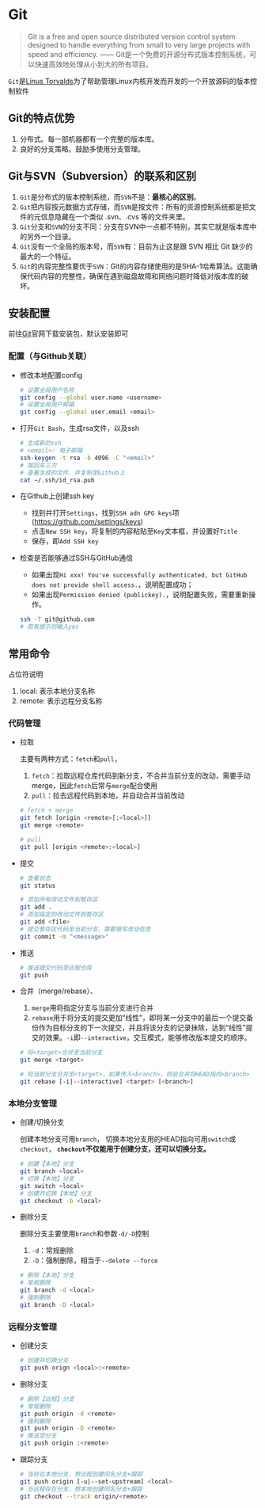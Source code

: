 # Git

> Git is a free and open source distributed version control system designed to handle everything from small to very large projects with speed and efficiency. —— Git是一个免费的开源分布式版本控制系统，可以快速高效地处理从小到大的所有项目。

`Git`是[Linus Torvalds](https://baike.baidu.com/item/林纳斯·本纳第克特·托瓦兹/1034429)为了帮助管理Linux内核开发而开发的一个开放源码的版本控制软件

## Git的特点优势

1. 分布式。每一部机器都有一个完整的版本库。
2. 良好的分支策略。鼓励多使用分支管理。

## Git与SVN（Subversion）的联系和区别

1. `Git`是分布式的版本控制系统，而`SVN`不是：**最核心的区别**。
2. `Git`把内容按元数据方式存储，而`SVN`是按文件：所有的资源控制系统都是把文件的元信息隐藏在一个类似 .svn、.cvs 等的文件夹里。
3. `Git`分支和`SVN`的分支不同：分支在SVN中一点都不特别，其实它就是版本库中的另外一个目录。
4. `Git`没有一个全局的版本号，而`SVN`有：目前为止这是跟 SVN 相比 Git 缺少的最大的一个特征。
5. `Git`的内容完整性要优于`SVN`：Git的内容存储使用的是SHA-1哈希算法。这能确保代码内容的完整性，确保在遇到磁盘故障和网络问题时降低对版本库的破坏。

## 安装配置

前往[Git](https://git-scm.com/)官网下载安装包，默认安装即可

### 配置（与Github关联）

- 修改本地配置config

  ```sh
  # 设置全局用户名称
  git config --global user.name <username>
  # 设置全局用户邮箱
  git config --global user.email <email>
  ```

- 打开`Git Bash`，生成rsa文件，以及ssh

  ```sh
  # 生成新的ssh
  # <email>: 电子邮箱
  ssh-keygen -t rsa -b 4096 -C "<email>"
  # 按回车三次
  # 查看生成的文件，并复制至Github上
  cat ~/.ssh/id_rsa.pub
  ```

- 在Github上创建ssh key
  - 找到并打开`Settings`，找到`SSH adn GPG keys`项(https://github.com/settings/keys)
  - 点击`New SSH key`，将复制的内容粘贴至`Key`文本框，并设置好`Title`
  - 保存，即`Add SSH key`

- 检查是否能够通过SSH与GitHub通信
  - 如果出现`Hi xxx! You've successfully authenticated, but GitHub does not provide shell access.`，说明配置成功；
  - 如果出现`Permission denied (publickey).`，说明配置失败，需要重新操作。

  ```sh
  ssh -T git@github.com
  # 若有提示则输入yes
  ```

## 常用命令

  占位符说明
  
  1. local: 表示本地分支名称
  2. remote: 表示远程分支名称

### 代码管理

- 拉取
  
  主要有两种方式：`fetch`和`pull`，
  
  1. `fetch`：拉取远程仓库代码到新分支，不合并当前分支的改动，需要手动merge，因此`fetch`后常与`merge`配合使用
  2. `pull`：拉去远程代码到本地，并自动合并当前改动
  
  ```sh
  # fetch + merge
  git fetch [origin <remote>[:<local>]]
  git merge <remote>

  # pull
  git pull [origin <remote>:<local>]
  ```

- 提交

  ```sh
  # 查看状态
  git status

  # 添加所有改动文件到暂存区
  git add .
  # 添加指定的改动文件到暂存区
  git add <file>
  # 提交暂存区代码至当前分支，需要填写改动信息
  git commit -m "<message>"
  ```

- 推送

  ```sh
  # 推送提交代码至远程仓库
  git push
  ```

- 合并（merge/rebase）、

  1. `merge`用将指定分支与当前分支进行合并
  2. `rebase`用于将分支的提交更加“线性”，即将某一分支中的最后一个提交备份作为目标分支的下一次提交，并且将该分支的记录抹除，达到“线性”提交的效果。`-i`即`--interactive`，交互模式，能够修改版本提交的顺序。

  ```sh
  # 将<target>合并至当前分支
  git merge <target>

  # 将当前分支合并至<target>，如果传入<branch>，则会合并将HEAD指向<branch>
  git rebase [-i|--interactive] <target> [<branch>]
  ```

### 本地分支管理

- 创建/切换分支

  创建本地分支可用`branch`，
  切换本地分支用的HEAD指向可用`switch`或`checkout`，
  **`checkout`不仅能用于创建分支，还可以切换分支。**

  ```sh
  # 创建【本地】分支
  git branch <local>
  # 切换【本地】分支
  git switch <local>
  # 创建并切换【本地】分支
  git checkout -b <local>
  ```

- 删除分支

  删除分支主要使用`branch`和参数`-d/-D`控制

  1. `-d`：常规删除
  2. `-D`：强制删除，相当于`--delete --force`

  ```sh
  # 删除【本地】分支
  # 常规删除
  git branch -d <local>
  # 强制删除
  git branch -D <local>
  ```

### 远程分支管理

- 创建分支

  ```sh
  # 创建并切换分支
  git push orign <local>:<remote>
  ```

- 删除分支

  ```sh
  # 删除【远程】分支
  # 常规删除
  git push origin -d <remote>
  # 强制删除
  git push origin -D <remote>
  # 推送空分支
  git push origin :<remote>
  ```

- 跟踪分支

  ```sh
  # 当存在本地分支，想远程创建同名分支+跟踪
  git push origin [-u|--set-upstream] <local>
  # 当远程存在分支，想本地创建同名分支+跟踪
  git checkout --track origin/<remote>
  ```
